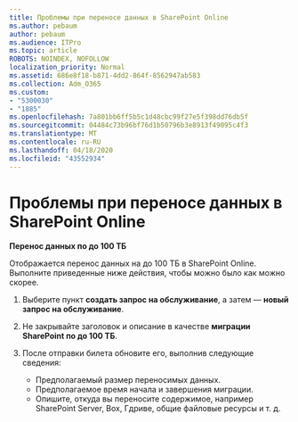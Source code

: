 ```yaml
---
title: Проблемы при переносе данных в SharePoint Online
ms.author: pebaum
author: pebaum
ms.audience: ITPro
ms.topic: article
ROBOTS: NOINDEX, NOFOLLOW
localization_priority: Normal
ms.assetid: 686e8f18-b871-4dd2-864f-8562947ab583
ms.collection: Adm_O365
ms.custom:
- "5300030"
- "1885"
ms.openlocfilehash: 7a801bb6ff5b5c1d48cbc99f27e5f398dd76db5f
ms.sourcegitcommit: 04484c73b96bf76d1b50796b3e8913f49095c4f3
ms.translationtype: MT
ms.contentlocale: ru-RU
ms.lasthandoff: 04/18/2020
ms.locfileid: "43552934"
---
```

# <a name="issues-while-migrating-data-to-sharepoint-online"></a>Проблемы при переносе данных в SharePoint Online

**Перенос данных по до 100 ТБ**

Отображается перенос данных на до 100 ТБ в SharePoint Online. Выполните приведенные ниже действия, чтобы можно было как можно скорее. 

1. Выберите пункт **создать запрос на обслуживание**, а затем — **новый запрос на обслуживание**. 
2. Не закрывайте заголовок и описание в качестве **миграции SharePoint по до 100 ТБ**.
3. После отправки билета обновите его, выполнив следующие сведения: 

    - Предполагаемый размер переносимых данных.
    - Предполагаемое время начала и завершения миграции.
    - Опишите, откуда вы переносите содержимое, например SharePoint Server, Box, Гдриве, общие файловые ресурсы и т. д.
